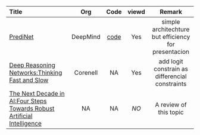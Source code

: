 | Title | Org | Code | viewd | Remark |
| :---- | :----: | :----: | :----: | :----: |
| [PrediNet](https://arxiv.org/pdf/1905.10307.pdf) | DeepMind | [code](https://github.com/deepmind/deepmind-research/tree/master/PrediNet) | Yes | simple architechture but efficiency for presentacion  |
| [Deep Reasoning Networks:Thinking Fast and Slow](https://arxiv.org/abs/1906.00855) | Corenell | NA | Yes |  add logit constrain as differencial constraints  |
| [The Next Decade in AI:Four Steps Towards Robust Artificial Intelligence](https://arxiv.org/ftp/arxiv/papers/2002/2002.06177.pdf) | NA | NA | *NO* |  A review of this topic  |

